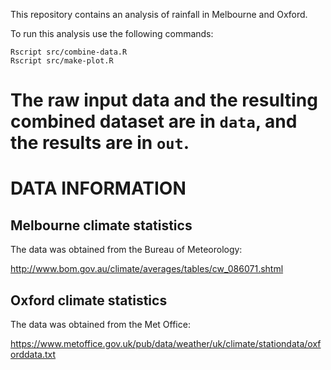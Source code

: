 This repository contains an analysis of rainfall in Melbourne and Oxford.

To run this analysis use the following commands:

```
Rscript src/combine-data.R
Rscript src/make-plot.R
```

The raw input data and the resulting combined dataset are in `data`, and the results are in `out`.
====
DATA INFORMATION
====

Melbourne climate statistics
----------------------------

The data was obtained from the Bureau of Meteorology:

http://www.bom.gov.au/climate/averages/tables/cw_086071.shtml

Oxford climate statistics
-------------------------

The data was obtained from the Met Office:

https://www.metoffice.gov.uk/pub/data/weather/uk/climate/stationdata/oxforddata.txt
